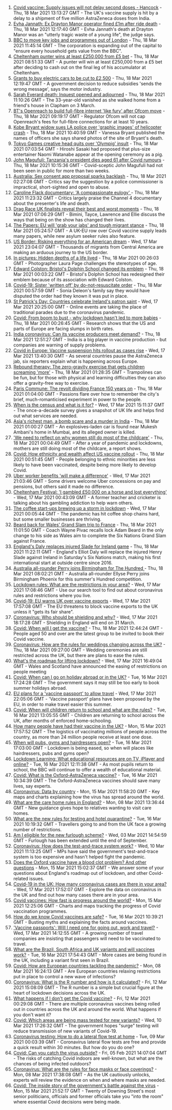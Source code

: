 1. [Covid vaccine: Supply issues will not delay second doses - Hancock](https://www.bbc.co.uk/news/uk-56444700) - Thu, 18 Mar 2021 13:13:27 GMT - The UK's vaccine supply is hit by a delay to a shipment of five million AstraZeneca doses from India.
1. [Evha Jannath: Ex Drayton Manor operator fined £1m after ride death](https://www.bbc.co.uk/news/uk-england-stoke-staffordshire-56426318) - Thu, 18 Mar 2021 12:17:40 GMT - Evha Jannath's death at Drayton Manor was an "utterly tragic waste of a young life", the judge says.
1. [BBC to move key jobs and programmes out of London](https://www.bbc.co.uk/news/entertainment-arts-56433109) - Thu, 18 Mar 2021 11:45:14 GMT - The corporation is expanding out of the capital to "ensure every household gets value from the BBC".
1. [Cheltenham punter wins at least £250,000 from £5 bet](https://www.bbc.co.uk/sport/horse-racing/56435950) - Thu, 18 Mar 2021 08:51:33 GMT - A punter will win at least £250,000 from a £5 bet after deciding to cash out on the final leg of his accumulator at Cheltenham.
1. [Grants to buy electric cars to be cut to £2,500](https://www.bbc.co.uk/news/business-56441639) - Thu, 18 Mar 2021 12:19:47 GMT - A government decision to reduce subsidies 'sends the wrong message', says the motor industry.
1. [Sarah Everard death: Inquest opened and adjourned](https://www.bbc.co.uk/news/uk-england-london-56442376) - Thu, 18 Mar 2021 11:10:26 GMT - The 33-year-old vanished as she walked home from a friend's house in Clapham on 3 March.
1. [BT's Openreach to build full-fibre internet 'like fury' after Ofcom move](https://www.bbc.co.uk/news/technology-56435371) - Thu, 18 Mar 2021 09:19:17 GMT - Regulator Ofcom will not cap Openreach's fees for full-fibre connections for at least 10 years.
1. [Kobe Bryant widow sues LA police over 'graphic images' of helicopter crash](https://www.bbc.co.uk/news/world-us-canada-56442432) - Thu, 18 Mar 2021 10:40:59 GMT - Vanessa Bryant published the names of officers she says shared photos of the site of Bryant's death.
1. [Tokyo Games creative head quits over 'Olympig' insult](https://www.bbc.co.uk/news/world-asia-56438842) - Thu, 18 Mar 2021 07:03:54 GMT - Hiroshi Sasaki had proposed that plus-size entertainer Naomi Watanabe appear at the opening ceremony as a pig.
1. [John Magufuli: Tanzania's president dies aged 61 after Covid rumours](https://www.bbc.co.uk/news/world-africa-56437852) - Thu, 18 Mar 2021 10:15:36 GMT - Covid-sceptic John Magufuli had not been seen in public for more than two weeks.
1. [Australia: Sex consent app proposal sparks backlash](https://www.bbc.co.uk/news/world-australia-56438560) - Thu, 18 Mar 2021 02:27:08 GMT - Critics say the suggestion by a police commissioner is impractical, short-sighted and open to abuse.
1. [Caroline Flack documentary: 'A compassionate eulogy' ](https://www.bbc.co.uk/news/entertainment-arts-56440502) - Thu, 18 Mar 2021 11:23:32 GMT - Critics largely praise the Channel 4 documentary about the presenter's life and death.
1. [Drag Race UK finalists reveal their best and worst moments](https://www.bbc.co.uk/news/entertainment-arts-56436760) - Thu, 18 Mar 2021 07:06:29 GMT - Bimini, Tayce, Lawrence and Ellie discuss the ways that being on the show has changed their lives.
1. [The Papers: EU will 'grab your jabs' and tough migrant stance](https://www.bbc.co.uk/news/blogs-the-papers-56438050) - Thu, 18 Mar 2021 05:24:57 GMT - A UK-EU row over Covid vaccine supply leads many papers, while new asylum seeker rules also feature.
1. [US Border: Risking everything for an American dream](https://www.bbc.co.uk/news/world-us-canada-56432363) - Wed, 17 Mar 2021 23:04:07 GMT - Thousands of migrants from Central America are making an arduous journey to the US border.
1. [In pictures: Hidden depths of a life lived](https://www.bbc.co.uk/news/in-pictures-56252755) - Thu, 18 Mar 2021 00:26:03 GMT - Photographer Laura Page challenges the stereotypes of age.
1. [Edward Colston: Bristol's Dolphin School changed its emblem](https://www.bbc.co.uk/news/education-56431073) - Thu, 18 Mar 2021 00:03:22 GMT - Bristol's Dolphin School has redesigned their emblem because of its association with Edward Colston.
1. [Covid-19: Sister 'written off' by do-not-resuscitate order](https://www.bbc.co.uk/news/uk-england-essex-56432879) - Thu, 18 Mar 2021 00:57:59 GMT - Sonia Deleon's family say they would have disputed the order had they known it was put in place.
1. [St Patrick's Day: Countries celebrate Ireland's patron saint](https://www.bbc.co.uk/news/uk-northern-ireland-56415778) - Wed, 17 Mar 2021 20:25:00 GMT - Online events are taking the place of traditional parades due to the coronavirus pandemic.
1. [Covid: From boom to bust - why lockdown hasn't led to more babies](https://www.bbc.co.uk/news/world-56415248) - Thu, 18 Mar 2021 00:26:45 GMT - Research shows that the US and parts of Europe are facing slumps in birth rates.
1. [India coronavirus: Can its vaccine producers meet demand?](https://www.bbc.co.uk/news/world-asia-india-55571793) - Thu, 18 Mar 2021 12:51:27 GMT - India is a big player in vaccine production - but companies are warning of supply problems.
1. [Covid in Europe: Vaccine suspension hits rollout as cases rise](https://www.bbc.co.uk/news/world-europe-56415249) - Wed, 17 Mar 2021 13:40:30 GMT - As several countries pause the AstraZeneca jab, six reporters explain what is happening across Europe.
1. [Rebound therapy: The zero-gravity exercise that gets children screaming 'more'](https://www.bbc.co.uk/news/disability-55932957) - Thu, 18 Mar 2021 01:28:35 GMT - Trampolines can be fun, but for those with physical and learning difficulties they can also offer a gravity-free way to exercise.
1. [Paris Commune: The revolt dividing France 150 years on](https://www.bbc.co.uk/news/world-europe-56426710) - Thu, 18 Mar 2021 01:04:00 GMT - Passions flare over how to remember the city's brief, much-romanticised experiment in power to the people.
1. [When is the census and what is it for?](https://www.bbc.co.uk/news/explainers-55935409) - Wed, 17 Mar 2021 15:11:37 GMT - The once-a-decade survey gives a snapshot of UK life and helps find out what services are needed.
1. [Asia's richest man, a bomb scare and a murder in India](https://www.bbc.co.uk/news/world-asia-india-56425714) - Thu, 18 Mar 2021 01:00:27 GMT - An explosives-laden car is found near Mukesh Ambani's home in Mumbai, and its alleged owner is killed.
1. ['We need to reflect on why women still do most of the childcare'](https://www.bbc.co.uk/news/business-56414051) - Thu, 18 Mar 2021 00:04:49 GMT - After a year of pandemic and lockdowns, mothers are still doing most of the childcare, a report shows.
1. [Covid: How ethnicity and wealth affect US vaccine rollout](https://www.bbc.co.uk/news/world-us-canada-56405199) - Thu, 18 Mar 2021 00:51:45 GMT - People belonging to ethnic minorities are less likely to have been vaccinated, despite being more likely to develop Covid.
1. [Uber worker benefits 'will make a difference'](https://www.bbc.co.uk/news/business-56428861) - Wed, 17 Mar 2021 21:03:46 GMT - Some drivers welcome Uber concessions on pay and pensions, but others said it made no difference.
1. [Cheltenham Festival: 'I gambled £50,000 on a horse and lost everything'](https://www.bbc.co.uk/news/uk-england-northamptonshire-56251835) - Wed, 17 Mar 2021 00:43:09 GMT - A former teacher and cricketer is talking about his gambling addiction to help warn others.
1. [The coffee start-ups brewing up a storm in lockdown](https://www.bbc.co.uk/news/business-56349666) - Wed, 17 Mar 2021 00:05:44 GMT - The pandemic has hit coffee shop chains hard, but some smaller businesses are thriving.
1. [Beard back for Wales' Grand Slam trip to France](https://www.bbc.co.uk/sport/rugby-union/56437435) - Thu, 18 Mar 2021 11:01:50 GMT - Coach Wayne Pivac recalls lock Adam Beard in the only change to his side as Wales aim to complete the Six Nations Grand Slam against France.
1. [England's Daly replaces injured Slade for Ireland game](https://www.bbc.co.uk/sport/rugby-union/56442784) - Thu, 18 Mar 2021 11:22:11 GMT - England's Elliot Daly will replace the injured Henry Slade against Ireland in Saturday's Six Nations match, making his first international start at outside centre since 2016.
1. [Australia all-rounder Perry joins Birmingham for The Hundred ](https://www.bbc.co.uk/sport/cricket/56362949) - Thu, 18 Mar 2021 08:02:21 GMT - Australia all-rounder Ellyse Perry joins Birmingham Phoenix for this summer's Hundred competition.
1. [Lockdown rules: What are the restrictions in your area?](https://www.bbc.co.uk/news/uk-54373904) - Wed, 17 Mar 2021 17:08:46 GMT - Use our search tool to find out about coronavirus rules and restrictions where you live.
1. [Covid-19: EU warns UK over vaccine exports](https://www.bbc.co.uk/news/45877605) - Wed, 17 Mar 2021 17:57:08 GMT - The EU threatens to block vaccine exports to the UK unless it "gets its fair share".
1. [Coronavirus: Who should be shielding and why?](https://www.bbc.co.uk/news/health-51997151) - Wed, 17 Mar 2021 18:17:28 GMT - Shielding in England will end on 31 March.
1. [Covid: When will I get the vaccine?](https://www.bbc.co.uk/news/health-55045639) - Thu, 18 Mar 2021 12:44:24 GMT - People aged 50 and over are the latest group to be invited to book their Covid vaccine.
1. [Coronavirus: How are the rules for weddings changing across the UK?](https://www.bbc.co.uk/news/explainers-52811509) - Thu, 18 Mar 2021 09:27:00 GMT - Wedding ceremonies are still restricted across the UK, but there are plans to ease the rules.
1. [What's the roadmap for lifting lockdown?](https://www.bbc.co.uk/news/explainers-52530518) - Wed, 17 Mar 2021 16:49:04 GMT - Wales and Scotland have announced the easing of restrictions on people meeting
1. [Covid: When can I go on holiday abroad or in the UK?](https://www.bbc.co.uk/news/explainers-52646738) - Tue, 16 Mar 2021 17:24:28 GMT - The government says it may still be too early to book summer holidays abroad.
1. [EU plans for a 'vaccine passport' to allow travel](https://www.bbc.co.uk/news/world-europe-56436910) - Wed, 17 Mar 2021 22:05:06 GMT - 'Vaccine passport' plans have been proposed by the EU, in order to make travel easier this summer.
1. [Covid: When will children return to school and what are the rules?](https://www.bbc.co.uk/news/education-51643556) - Tue, 16 Mar 2021 13:05:55 GMT - Children are returning to school across the UK, after months of enforced home-schooling.
1. [How many people have had their vaccine in the UK?](https://www.bbc.co.uk/news/health-55274833) - Mon, 15 Mar 2021 17:57:52 GMT - The logistics of vaccinating millions of people across the country, as more than 24 million people receive at least one dose.
1. [When will pubs, gyms and hairdressers open?](https://www.bbc.co.uk/news/explainers-53349989) - Tue, 16 Mar 2021 17:03:00 GMT - Lockdown is being eased, so when will places like hairdressers, pubs and gyms open?
1. [Lockdown Learning: What educational resources are on TV, iPlayer and online?](https://www.bbc.co.uk/news/education-55591821) - Tue, 16 Mar 2021 12:11:38 GMT - As most pupils return to school, the BBC will continue to offer a wealth of educational material.
1. [Covid: What is the Oxford-AstraZeneca vaccine?](https://www.bbc.co.uk/news/health-55302595) - Tue, 16 Mar 2021 10:34:39 GMT - The Oxford-AstraZeneca vaccines should save many lives, say experts.
1. [Coronavirus: Data by country](https://www.bbc.co.uk/news/world-51235105) - Mon, 15 Mar 2021 11:58:20 GMT - Key maps and charts explaining how the virus has spread around the world.
1. [What are the care home rules in England?](https://www.bbc.co.uk/news/explainers-53503712) - Mon, 08 Mar 2021 13:36:44 GMT - New guidance gives hope to relatives wanting to visit care homes.
1. [What are the new rules for testing and hotel quarantine?](https://www.bbc.co.uk/news/explainers-52544307) - Tue, 16 Mar 2021 10:19:32 GMT - Travellers going to and from the UK face a growing number of restrictions.
1. [Am I eligible for the new furlough scheme?](https://www.bbc.co.uk/news/explainers-52135342) - Wed, 03 Mar 2021 14:54:59 GMT - Furlough has been extended until the end of September.
1. [Coronavirus: How does the test-and-trace system work?](https://www.bbc.co.uk/news/explainers-52442754) - Wed, 10 Mar 2021 11:13:25 GMT - MPs have said the government's test-and-trace system is too expensive and hasn't helped fight the pandemic.
1. [Does the Oxford vaccine have a blood clot problem? And other questions](https://www.bbc.co.uk/news/world-asia-china-51176409) - Mon, 15 Mar 2021 15:02:37 GMT - We answer some of your questions about England's roadmap out of lockdown, and other Covid-related issues.
1. [Covid-19 in the UK: How many coronavirus cases are there in your area?](https://www.bbc.co.uk/news/uk-51768274) - Wed, 17 Mar 2021 17:52:07 GMT - Explore the data on coronavirus in the UK and find out how many cases there are in your area.
1. [Covid vaccines: How fast is progress around the world?](https://www.bbc.co.uk/news/world-56237778) - Mon, 15 Mar 2021 12:25:06 GMT - Charts and maps tracking the progress of Covid vaccination programmes.
1. [How do we know Covid vaccines are safe?](https://www.bbc.co.uk/news/health-55056016) - Tue, 16 Mar 2021 10:39:21 GMT - Busting myths and explaining the facts around vaccines.
1. ['Vaccine passports': Will I need one for going out, work and travel?](https://www.bbc.co.uk/news/explainers-55718553) - Wed, 17 Mar 2021 14:12:55 GMT - A growing number of travel companies are insisting that passengers will need to be vaccinated to travel.
1. [What are the Brazil, South Africa and UK variants and will vaccines work?](https://www.bbc.co.uk/news/health-55659820) - Tue, 16 Mar 2021 17:54:43 GMT - More cases are being found in the UK, including a variant first seen in Brazil.
1. [Covid: How are European countries tackling the pandemic?](https://www.bbc.co.uk/news/explainers-53640249) - Mon, 08 Mar 2021 16:24:13 GMT - Are European countries relaxing restrictions put in place to control a new wave of infections?
1. [Coronavirus: What is the R number and how is it calculated?](https://www.bbc.co.uk/news/health-52473523) - Fri, 12 Mar 2021 15:08:09 GMT - The R number is a simple but crucial figure at the heart of lockdown decisions across the UK.
1. [What happens if I don't get the Covid vaccine?](https://www.bbc.co.uk/news/health-56359242) - Fri, 12 Mar 2021 00:29:08 GMT - There are multiple coronavirus vaccines being rolled out in countries across the UK and around the world. What happens if you don't want it?
1. [Covid: Which areas are being mass tested for new variants?](https://www.bbc.co.uk/news/explainers-54872039) - Wed, 10 Mar 2021 17:26:32 GMT - The government hopes "surge" testing will reduce transmission of new variants of Covid-19.
1. [Coronavirus testing: How to do a lateral flow test at home](https://www.bbc.co.uk/news/health-56326456) - Tue, 09 Mar 2021 00:03:39 GMT - Coronavirus lateral flow tests are free and provide a quick result within 30 minutes. But how do you do one?
1. [Covid: Can you catch the virus outside?](https://www.bbc.co.uk/news/explainers-55680305) - Fri, 05 Feb 2021 14:07:04 GMT - The risks of catching Covid indoors are well-known, but what are the chances of being infected outdoors?
1. [Coronavirus: What are the rules for face masks or face coverings?](https://www.bbc.co.uk/news/health-51205344) - Mon, 08 Mar 2021 17:38:08 GMT - As the UK cautiously unlocks, experts will review the evidence on when and where masks are needed.
1. [Covid: The inside story of the government's battle against the virus](https://www.bbc.co.uk/news/uk-politics-56361599) - Mon, 15 Mar 2021 21:52:17 GMT - Twenty of Downing Street's most senior politicians, officials and former officials take you "into the room" where essential Covid decisions were being made.
